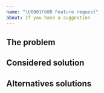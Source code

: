```yaml
---
name: "\U0001F680 Feature request"
about: If you have a suggestion
---
```


## The problem

<!--
Please include here a clear and concise description of what the problem is.

e.g.:

I have an issue when [...]
-->

## Considered solution

<!--
If possible, include a clear and concise description of what you want to happen.
Add any considered drawbacks.
-->

## Alternatives solutions

<!--
if possible, include a clear and concise description of any alternative solutions
or features you've considered.
-->

<!--
OPTIONAL:

## Additional context

Add any other context about the problem here.
-->
